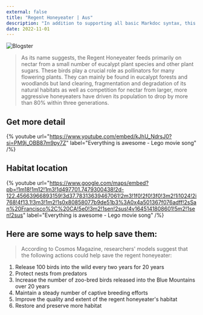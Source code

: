 ```yaml
---
external: false
title: "Regent Honeyeater | Aus"
description: "In addition to supporting all basic Markdoc syntax, this template also supports extended markdown syntax to render custom components."
date: 2022-11-01
---
```


![Blogster](/images/aus2.png)


>As its name suggests, the Regent Honeyeater feeds primarily on nectar from a small number of eucalypt plant species and other plant sugars. These birds play a crucial role as pollinators for many flowering plants. They can mainly be found in eucalypt forests and woodlands but land clearing, fragmentation and degradation of its natural habitats as well as competition for nectar from larger, more aggressive honeyeaters have driven its population to drop by more than 80% within three generations.

## Get more detail

{% youtube url="https://www.youtube.com/embed/kJhU_NdrsJ0?si=PM9j_OBB87m9py7Z" label="Everything is awesome - Lego movie song" /%}

## Habitat location

{% youtube url="https://www.google.com/maps/embed?pb=!1m18!1m12!1m3!1d497701.7479300438!2d-122.45663966893159!3d37.78313639467061!2m3!1f0!2f0!3f0!3m2!1i1024!2i768!4f13.1!3m3!1m2!1s0x80858077b9de51b3%3A0x4a501367f076adff!2sSan%20Francisco%2C%20CA!5e0!3m2!1sen!2sus!4v1645141808601!5m2!1sen!2sus" label="Everything is awesome - Lego movie song" /%}

## Here are some ways to help save them:
>According to Cosmos Magazine, researchers' models suggest that the following actions could help save the regent honeyeater:
1. Release 100 birds into the wild every two years for 20 years
2. Protect nests from predators
3. Increase the number of zoo-bred birds released into the Blue Mountains over 20 years
4. Maintain a steady number of captive breeding efforts
5. Improve the quality and extent of the regent honeyeater's habitat
6. Restore and preserve more habitat 



